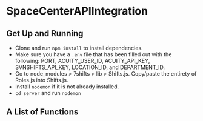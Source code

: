 # SpaceCenterAPIIntegration

## Get Up and Running
* Clone and run ```npm install``` to install dependencies.
* Make sure you have a ```.env``` file that has been filled out with the following: PORT, ACUITY_USER_ID, ACUITY_API_KEY, SVNSHIFTS_API_KEY, LOCATION_ID, and DEPARTMENT_ID.
* Go to node_modules > 7shifts > lib > Shifts.js. Copy/paste the entirety of Roles.js into Shifts.js.
* Install ```nodemon``` if it is not already installed.
* ```cd server``` and run ```nodemon```

## A List of Functions
